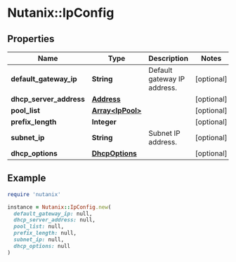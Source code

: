 # Nutanix::IpConfig

## Properties

| Name | Type | Description | Notes |
| ---- | ---- | ----------- | ----- |
| **default_gateway_ip** | **String** | Default gateway IP address. | [optional] |
| **dhcp_server_address** | [**Address**](Address.md) |  | [optional] |
| **pool_list** | [**Array&lt;IpPool&gt;**](IpPool.md) |  | [optional] |
| **prefix_length** | **Integer** |  | [optional] |
| **subnet_ip** | **String** | Subnet IP address. | [optional] |
| **dhcp_options** | [**DhcpOptions**](DhcpOptions.md) |  | [optional] |

## Example

```ruby
require 'nutanix'

instance = Nutanix::IpConfig.new(
  default_gateway_ip: null,
  dhcp_server_address: null,
  pool_list: null,
  prefix_length: null,
  subnet_ip: null,
  dhcp_options: null
)
```

